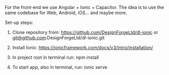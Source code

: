 For the front-end we use Angular + Ionic + Capacitor. The idea is to use the same codebase for Web, Android, iOS… and maybe more.

Set-up steps:

1. Clone repository from: https://github.com/DesignForgeLtd/dl-ionic or git@github.com:DesignForgeLtd/dl-ionic.git

2. Install Ionic: https://ionicframework.com/docs/v3/intro/installation/ 

3. In project root in terminal run: npm install

4. To start app, also in terminal, run: ionic serve
